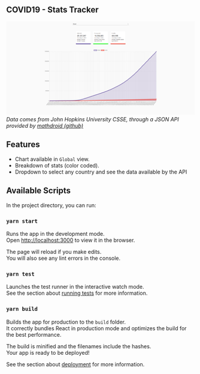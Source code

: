 ## COVID19 - Stats Tracker

![App Preview](/docs/img/app-image.png "App Preview Image")
_Data comes from John Hopkins University CSSE, through a JSON API provided by [mathdroid (github)](https://github.com/mathdroid/covid-19-api)_

## Features

- Chart available in `Global` view.
- Breakdown of stats (color coded).
- Dropdown to select any country and see the data available by the API

## Available Scripts

In the project directory, you can run:

### `yarn start`

Runs the app in the development mode.<br />
Open [http://localhost:3000](http://localhost:3000) to view it in the browser.

The page will reload if you make edits.<br />
You will also see any lint errors in the console.

### `yarn test`

Launches the test runner in the interactive watch mode.<br />
See the section about [running tests](https://facebook.github.io/create-react-app/docs/running-tests) for more information.

### `yarn build`

Builds the app for production to the `build` folder.<br />
It correctly bundles React in production mode and optimizes the build for the best performance.

The build is minified and the filenames include the hashes.<br />
Your app is ready to be deployed!

See the section about [deployment](https://facebook.github.io/create-react-app/docs/deployment) for more information.
